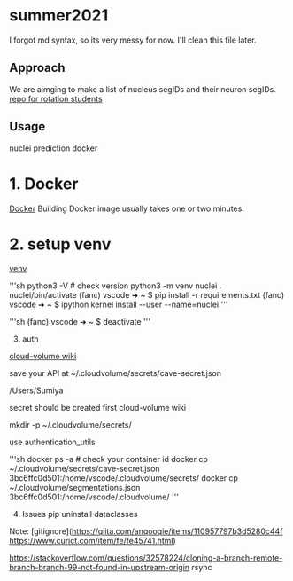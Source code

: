# summer2021
I forgot md syntax, so its very messy for now. I'll clean this file later.


## Approach
We are aimging to make a list of nucleus segIDs and their neuron segIDs. [repo for rotation students](https://github.com/bjm5164/rotation_projects)

## Usage
nuclei prediction
docker 

# 1. Docker 
[Docker](https://qiita.com/Canon11/items/e6f64597d82dbf88f75f) Building Docker image usually takes one or two minutes.


# 2. setup venv
[venv](https://qiita.com/Gattaca/items/80a5d36673ba2b6ef7f0)

'''sh
python3 -V # check version
python3 -m venv nuclei
. nuclei/bin/activate
(fanc) vscode ➜ ~ $ pip install -r requirements.txt
(fanc) vscode ➜ ~ $ ipython kernel install --user --name=nuclei
'''

'''sh
(fanc) vscode ➜ ~ $ deactivate
'''

3. auth

[cloud-volume wiki]()

save your API at ~/.cloudvolume/secrets/cave-secret.json

/Users/Sumiya

secret should be created first cloud-volume wiki


mkdir -p ~/.cloudvolume/secrets/

use authentication_utils

'''sh
docker ps -a # check your container id
docker cp ~/.cloudvolume/secrets/cave-secret.json 3bc6ffc0d501:/home/vscode/.cloudvolume/secrets/
docker cp ~/.cloudvolume/segmentations.json 3bc6ffc0d501:/home/vscode/.cloudvolume/
'''

4. Issues
pip uninstall dataclasses 

Note: [gitignore](https://qiita.com/anqooqie/items/110957797b3d5280c44f
https://www.curict.com/item/fe/fe45741.html)


https://stackoverflow.com/questions/32578224/cloning-a-branch-remote-branch-branch-99-not-found-in-upstream-origin
rsync
